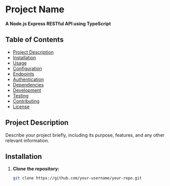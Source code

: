 # Project Name

**A Node.js Express RESTful API using TypeScript**

## Table of Contents

- [Project Description](#project-description)
- [Installation](#installation)
- [Usage](#usage)
- [Configuration](#configuration)
- [Endpoints](#endpoints)
- [Authentication](#authentication)
- [Dependencies](#dependencies)
- [Development](#development)
- [Testing](#testing)
- [Contributing](#contributing)
- [License](#license)

## Project Description

Describe your project briefly, including its purpose, features, and any other relevant information.

## Installation

1. **Clone the repository:**

   ```bash
   git clone https://github.com/your-username/your-repo.git
